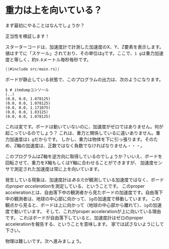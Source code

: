 <!-- # Gravity is up? -->

# 重力は上を向いている？

<!-- What's the first thing we'll do? -->

まず最初にやることはなんでしょうか？

<!-- Perform a sanity check! -->

正当性を検証します！

<!-- 
The starter code prints the X, Y and Z components of the acceleration measured by the accelerometer.
The values have already been "scaled" and have units of `g`s. Where `1 g` is equal to the
acceleration of the gravity, about `9.8` meters per second squared.
 -->

スターターコードは、加速度計で計測した加速度のX、Y、Z要素を表示します。
値はすでに「スケール」されており、その単位は`g`です。ここで、`1 g`は重力加速度と等しく、約`9.8`メートル毎秒毎秒です。

``` rust
{{#include src/main.rs}}
```

<!-- The output of this program with the board sitting still will be something like: -->

ボードが静止している状態で、このプログラムの出力は、次のようになります。

``` console
$ # itmdumpコンソール
(..)
(0.0, 0.0, 1.078125)
(0.0, 0.0, 1.078125)
(0.0, 0.0, 1.171875)
(0.0, 0.0, 1.03125)
(0.0, 0.0, 1.078125)
```

<!-- 
Which is weird because the board is not moving yet its acceleration is non-zero. What's going on?
This must be related to the gravity, right? Because the acceleration of gravity is `1 g`. But the
gravity pulls objects downwards so the acceleration along the Z axis should be negative not positive
...
 -->

これは変です。ボードは動いていないのに、加速度がゼロではありません。何が起こっているのでしょう？
これは、重力と関係しているに違いありません。重力加速度は`1 g`だからです。
しかし、重力は物体を下に引っ張ります。そのため、Z軸の加速度は、正数ではなく負数でなければなりません・・・。

<!-- 
Did the program get the Z axis backwards? Nope, you can test rotating the board to align the gravity
to the X or Y axis but the acceleration measured by the accelerometer is always pointing up.
 -->

このプログラムはZ軸を逆方向に取得しているのでしょうか？いいえ、ボードを回転させて、重力をX軸もしくはY軸に合わせることができますが、
加速度センサで測定された加速度は常に上を向いています。

<!-- 
What happens here is that the accelerometer is measuring the *proper acceleration* of the board not
the acceleration *you* are observing. This proper acceleration is the acceleration of the board as
seen from a observer that's in free fall. An observer that's in free fall is moving toward the
center of the the Earth with an acceleration of `1g`; from its point of view the board is actually
moving upwards (away from the center of the Earth) with an acceleration of `1g`. And that's why the
proper acceleration is pointing up. This also means that if the board was in free fall, the
accelerometer would report a proper acceleration of zero. Please, don't try that at home.
 -->

<!-- `proper acceleration`の意味がわからないので、そのままにしてあります -->

発生している現象は、加速度計は*あなた*が観測している加速度ではなく、ボードの*proper acceleration*を測定している、ということです。
このproper accelerationとは、自由落下中の観測者から見たボードの加速度です。自由落下中の観測者は、地球の中心部に向かって、`1g`の加速度で移動しています。
この観点から見ると、ボードは上に向かって（地球の中心部から離れて）、`1g`の加速度で動いています。
そして、これがproper accelerationが上に向いている理由です。
これはボードが自由落下していると、加速度計はゼロのproper accelerationを報告する、ということを意味します。
家では試さないようにして下さい。

<!-- Yes, physics is hard. Let's move on. -->

物理は難しいです。次へ進みましょう。
